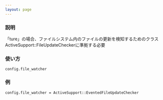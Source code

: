 ```yaml
---
layout: page
---
```

### 説明
「ture」の場合、ファイルシステム内のファイルの更新を検知するためのクラス
ActiveSupport::FileUpdateCheckerに準拠する必要

### 使い方
    config.file_watcher

### 例
    config.file_watcher = ActiveSupport::EventedFileUpdateChecker